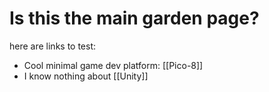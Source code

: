 # Is this the main garden page?

here are links to test:
- Cool minimal game dev platform: [[Pico-8]]
- I know nothing about [[Unity]]